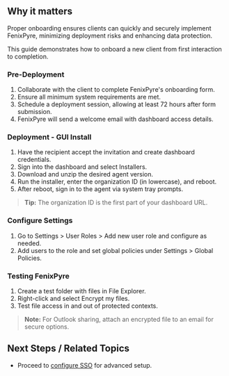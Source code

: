 
## Why it matters
Proper onboarding ensures clients can quickly and securely implement FenixPyre, minimizing deployment risks and enhancing data protection.

This guide demonstrates how to onboard a new client from first interaction to completion.

### Pre-Deployment
1. Collaborate with the client to complete FenixPyre's onboarding form.
2. Ensure all minimum system requirements are met.
3. Schedule a deployment session, allowing at least 72 hours after form submission.
4. FenixPyre will send a welcome email with dashboard access details.

### Deployment - GUI Install
1. Have the recipient accept the invitation and create dashboard credentials.
2. Sign into the dashboard and select Installers.
3. Download and unzip the desired agent version.
4. Run the installer, enter the organization ID (in lowercase), and reboot.
5. After reboot, sign in to the agent via system tray prompts.

> **Tip:** The organization ID is the first part of your dashboard URL.

### Configure Settings
1. Go to Settings > User Roles > Add new user role and configure as needed.
2. Add users to the role and set global policies under Settings > Global Policies.

### Testing FenixPyre
1. Create a test folder with files in File Explorer.
2. Right-click and select Encrypt my files.
3. Test file access in and out of protected contexts.

> **Note:** For Outlook sharing, attach an encrypted file to an email for secure options.

## Next Steps / Related Topics
- Proceed to [configure SSO](/03-setup-&-installation/configure-sso) for advanced setup.